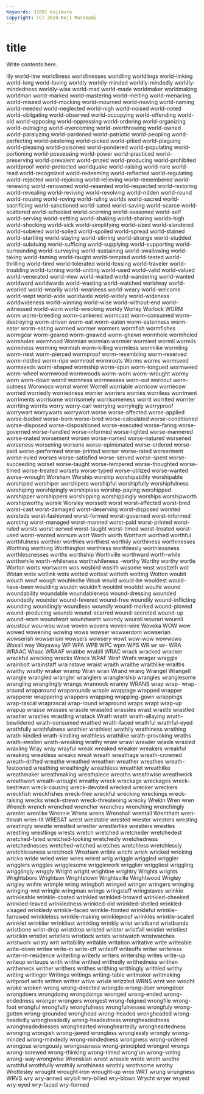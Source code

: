 ```yaml
---
Keywords: 31891 kojimura
Copyright: (C) 2024 Koji Murakami
---
```


# title

Write contents here.



lily world-line
worldliness worldlinesses worldling worldlings world-linking world-long world-loving worldly worldly-minded worldly-mindedly
worldly-mindedness worldly-wise world-mad world-made worldmaker worldmaking worldman world-marked world-mastering world-melting
world-menacing world-missed world-mocking world-mourned world-moving world-naming world-needed world-neglected world-nigh world-noised
world-noted world-obligating world-observed world-occupying world-offending world-old world-opposing world-oppressing world-ordering world-organizing
world-outraging world-overcoming world-overthrowing world-owned world-paralyzing world-pardoned world-patriotic world-peopling world-perfecting world-pestering
world-picked world-pitied world-plaguing world-pleasing world-poisoned world-pondered world-populating world-portioning world-possessing world-power
world-practiced world-preserving world-prevalent world-prized world-producing world-prohibited worldproof world-protected worldquake world-raising
world-rare world-read world-recognized world-redeeming world-reflected world-regulating world-rejected world-rejoicing world-relieving world-remembered
world-renewing world-renowned world-resented world-respected world-restoring world-revealing world-reviving world-revolving world-ridden world-round
world-rousing world-roving world-ruling worlds world-sacred world-sacrificing world-sanctioned world-sated world-saving world-scarce
world-scattered world-schooled world-scorning world-seasoned world-self world-serving world-settling world-shaking world-sharing worlds-high
world-shocking world-sick world-simplifying world-sized world-slandered world-sobered world-soiled world-spoiled world-spread world-stained
world-startling world-staying world-stirring world-strange world-studded world-subduing world-sufficing world-supplying world-supporting world-surrounding
world-surveying world-sustaining world-swallowing world-taking world-taming world-taught world-tempted world-tested world-thrilling world-tired
world-tolerated world-tossing world-traveler world-troubling world-turning world-uniting world-used world-valid world-valued world-venerated
world-view world-waited world-wandering world-wanted worldward worldwards world-wasting world-watched worldway world-wearied
world-wearily world-weariness world-weary world-welcome world-wept world-wide worldwide world-widely world-wideness worldwideness
world-winning world-wise world-without-end world-witnessed world-worn world-wrecking worldy Worley Worlock WORM
worm worm-breeding worm-cankered wormcast worm-consumed worm-destroying worm-driven worm-eat worm-eaten worm-eatenness
worm-eater worm-eating wormed wormer wormers wormfish wormfishes wormgear worm-geared worm-gnawed
worm-gnawn wormhole wormholed wormholes wormhood Wormian wormian wormier wormiest wormil
wormils worminess worming wormish worm-killing wormless wormlike wormling worm-nest worm-pierced
wormproof worm-resembling worm-reserved worm-riddled worm-ripe wormroot wormroots Worms worms wormseed
wormseeds worm-shaped wormship worm-spun worm-tongued wormweed worm-wheel wormwood wormwoods worm-worn
worm-wrought wormy worn worn-down wornil wornness wornnesses worn-out wornout worn-outness
Woronoco worral worrel Worrell worriable worricow worriecow worried worriedly worriedness
worrier worriers worries worriless worriment worriments worrisome worrisomely worrisomeness worrit
worrited worriter worriting worrits worry worry-carl worrying worryingly worryproof worrywart
worrywarts worrywort worse worse-affected worse-applied worse-bodied worse-born worse-bred worse-calculated worse-conditioned
worse-disposed worse-dispositioned worse-executed worse-faring worse-governed worse-handled worse-informed worse-lighted worse-mannered worse-mated
worsement worsen worse-named worse-natured worsened worseness worsening worsens worse-opinionated worse-ordered
worse-paid worse-performed worse-printed worser worse-rated worserment worse-ruled worses worse-satisfied worse-served
worse-spent worse-succeeding worset worse-taught worse-tempered worse-thoughted worse-timed worse-treated worsets worse-typed
worse-utilized worse-wanted worse-wrought Worsham Worship worship worshipability worshipable worshiped worshiper
worshipers worshipful worshipfully worshipfulness worshiping worshipingly worshipless worship-paying worshipped worshipper
worshippers worshipping worshippingly worships worshipworth worshipworthy worsle Worsley worssett worst
worst-affected worst-bred worst-cast worst-damaged worst-deserving worst-disposed worsted worsteds worst-fashioned worst-formed
worst-governed worst-informed worsting worst-managed worst-manned worst-paid worst-printed worst-ruled worsts worst-served
worst-taught worst-timed worst-treated worst-used worst-wanted worsum wort Worth worth Wortham
worthed worthful worthfulness worthier worthies worthiest worthily worthiness worthinesses Worthing
worthing Worthington worthless worthlessly worthlessness worthlessnesses worths worthship Worthville worthward
worth-while worthwhile worth-whileness worthwhileness -worthy Worthy worthy wortle Worton worts
wortworm wos wosbird wosith wosome wost wostteth wot Wotan wote
wotlink wots wotted wottest wotteth wotting Wotton woubit wouch wouf
wough wouhleche Wouk would would-be wouldest would-have-been woulding wouldn wouldn't
wouldnt wouldst woulfe wound woundability woundable woundableness wound-dressing wounded woundedly
wounder wound-fevered wound-free woundily wound-inflicting wounding woundingly woundless woundly wound-marked
wound-plowed wound-producing wounds wound-scarred wound-secreted wound-up wound-worn woundwort woundworth woundy
wourali wourari wournil woustour wou-wou wove woven wovens woven-wire Wovoka
WOW wow wowed wowening wowing wows wowser wowserdom wowserian wowserish
wowserism wowsers wowsery wowt wow-wow wowwows Woxall woy Woyaway WP
WPA WPB WPC wpm WPS WR wr wr- WRA WRAAC
Wraac WRAAF wrabbe wrabill WRAC wrack wracked wracker wrackful wracking
wracks Wracs WRAF Wraf Wrafs wrager wraggle wrainbolt wrainstaff wrainstave
wraist wraith wraithe wraithlike wraiths wraithy wraitly wraker wramp Wran
wran Wrand wrang Wrangel Wrangell wrangle wrangled wrangler wranglers wranglership
wrangles wranglesome wrangling wranglingly wrangs wrannock wranny WRANS wrap wrap-
wrap-around wraparound wraparounds wraple wrappage wrapped wrapper wrapperer wrappering wrappers
wrapping wrapping-gown wrappings wrap-rascal wraprascal wrap-round wrapround wraps wrapt wrap-up
wrapup wrasse wrasses wrassle wrassled wrassles wrast wrastle wrastled wrastler
wrastles wrastling wratack Wrath wrath wrath-allaying wrath-bewildered wrath-consumed wrathed wrath-faced
wrathful wrathful-eyed wrathfully wrathfulness wrathier wrathiest wrathily wrathiness wrathing wrath-kindled
wrath-kindling wrathless wrathlike wrath-provoking wraths wrath-swollen wrath-wreaking wrathy wraw wrawl
wrawler wraxle wraxled wraxling Wray wray wrayful wreak wreaked wreaker
wreakers wreakful wreaking wreakless wreaks wreat wreath wreathage wreath-crowned wreath-drifted
wreathe wreathed wreathen wreather wreathes wreath-festooned wreathing wreathingly wreathless wreathlet
wreathlike wreathmaker wreathmaking wreathpiece wreaths wreathwise wreathwork wreathwort wreath-wrought wreathy
wreck wreckage wreckages wreck-bestrewn wreck-causing wreck-devoted wrecked wrecker wreckers wreckfish
wreckfishes wreck-free wreckful wrecking wreckings wreck-raising wrecks wreck-strewn wreck-threatening wrecky
Wrekin Wren wren Wrench wrench wrenched wrencher wrenches wrenching wrenchingly
wrenlet wrenlike Wrennie Wrens wrens Wrenshall wrentail Wrentham wren-thrush wren-tit
WRESAT wrest wrestable wrested wrester wresters wresting wrestingly wrestle wrestled
wrestler wrestlerlike wrestlers wrestles wrestling wrestlings wrests wretch wretched wretcheder
wretchedest wretched-fated wretched-looking wretchedly wretchedness wretchednesses wretched-witched wretches wretchless wretchlessly
wretchlessness wretchock Wrexham wrible wricht wrick wricked wricking wricks wride
wried wrier wries wriest wrig wriggle wriggled wriggler wrigglers wriggles
wrigglesome wrigglework wrigglier wriggliest wriggling wrigglingly wriggly Wright wright wrightine
wrightry Wrights wrights Wrightsboro Wrightson Wrightstown Wrightsville Wrightwood Wrigley wrigley
wrihte wrimple wring wringbolt wringed wringer wringers wringing wringing-wet wringle
wringman wrings wringstaff wringstaves wrinkle wrinkleable wrinkle-coated wrinkled wrinkled-browed wrinkled-cheeked
wrinkled-leaved wrinkledness wrinkled-old wrinkled-shelled wrinkled-visaged wrinkledy wrinkle-faced wrinkle-fronted wrinkleful wrinkle-furrowed
wrinkleless wrinkle-making wrinkleproof wrinkles wrinkle-scaled wrinklet wrinklier wrinkliest wrinkling wrinkly
wrist wristband wristbands wristbone wrist-drop wristdrop wristed wrister wristfall wristier
wristiest wristikin wristlet wristlets wristlock wrists wristwatch wristwatches wristwork wristy
writ writability writable writation writative write writeable write-down writee write-in
write-off writeoff writeoffs writer writeress writer-in-residence writerling writerly writers writership
writes write-up writeup writeups writh writhe writhed writhedly writhedness writhen
writheneck writher writhers writhes writhing writhingly writhled writhy writing writinger
Writings writings writing-table writmaker writmaking writproof writs written writter wrive
wrixle wrizzled WRNS wrnt wro wrocht wroke wroken wrong wrong-directed
wrongdo wrong-doer wrongdoer wrongdoers wrongdoing wrongdoings wronged wrong-ended wrong-endedness wronger
wrongers wrongest wrong-feigned wrongfile wrong-foot wrongful wrongfully wrongfulness wrongfulnesses wrongfuly
wrong-gotten wrong-grounded wronghead wrong-headed wrongheaded wrong-headedly wrongheadedly wrong-headedness wrongheadedness wrongheadednesses
wronghearted wrongheartedly wrongheartedness wronging wrongish wrong-jawed wrongless wronglessly wrongly wrong-minded
wrong-mindedly wrong-mindedness wrongness wrong-ordered wrongous wrongously wrongousness wrong-principled wrongrel wrongs
wrong-screwed wrong-thinking wrong-timed wrong'un wrong-voting wrong-way wrongwise Wronskian wroot wrossle
wrote wroth wrothe wrothful wrothfully wrothily wrothiness wrothly wrothsome wrothy
Wrottesley wrought wrought-iron wrought-up wrox WRT wrung wrungness WRVS wry
wry-armed wrybill wry-billed wry-blown Wrycht wryer wryest wry-eyed wry-faced wry-formed
